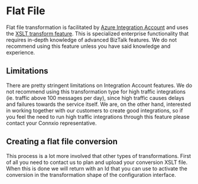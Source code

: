 # Flat File

Flat file transformation is facilitated by [Azure Integration Account](https://docs.microsoft.com/en-us/azure/logic-apps/logic-apps-enterprise-integration-create-integration-account?tabs=azure-portal) and uses the [XSLT transform feature](https://docs.microsoft.com/en-us/azure/logic-apps/logic-apps-enterprise-integration-maps?tabs=consumption). This is specialized enterprise functionality that requires in-depth knowledge of advanced BizTalk features. We do not recommend using this feature unless you have said knowledge and experience.

## Limitations

There are pretty stringent limitations on Integration Account features. We do not recommend using this transformation type for high traffic integrations (ie. traffic above 100 messages per day), since high traffic causes delays and failures towards the service itself. We are, on the other hand, interested in working together with our customers to create good integrations, so if you feel the need to run high traffic integrations through this feature please contact your Connxio representative.

## Creating a flat file conversion

This process is a lot more involved that other types of transformations. First of all you need to contact us to plan and upload your conversion XSLT file. When this is done we will return with an Id that you can use to activate the conversion in the transformation shape of the configuration interface.
